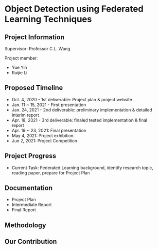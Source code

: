 # Object Detection using Federated Learning Techniques



## Project Information

Supervisor: Professor C.L. Wang

Project member: 

- Yue Yin
- Ruijie Li 



## Proposed Timeline

- Oct. 4, 2020 - 1st deliverable: Project plan & project website
- Jan. 11 ~ 15, 2021 - First presentation
- Jan. 24, 2021 - 2nd deliverable: preliminary implementation & detailed interim report
- Apr. 18, 2021 - 3rd deliverable: finaled tested implementation & final report
- Apr. 19 ~ 23, 2021: Final presentation
- May 4, 2021: Project exhibition
- Jun 2, 2021: Project Competition



## Project Progress

- Current Task: Federated Learning background, identify research topic, reading paper, prepare for Project Plan



## Documentation

- Project Plan
- Intermediate Report
- Final Report



## Methodology



## Our Contribution



